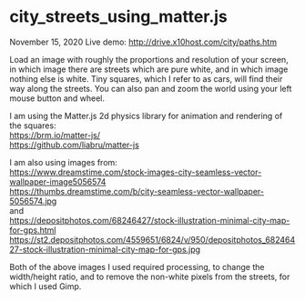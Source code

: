 # city_streets_using_matter.js

November 15, 2020
Live demo: http://drive.x10host.com/city/paths.htm  
  
Load an image with roughly the proportions and resolution of your screen, in which image there are streets which are pure white, and in which image nothing else is white. Tiny squares, which I refer to as cars, will find their way along the streets. You can also pan and zoom the world using your left mouse button and wheel.  
  
I am using the Matter.js  2d physics library for animation and rendering of the squares:  
https://brm.io/matter-js/  
https://github.com/liabru/matter-js  
  
I am also using images from:  
https://www.dreamstime.com/stock-images-city-seamless-vector-wallpaper-image5056574  
https://thumbs.dreamstime.com/b/city-seamless-vector-wallpaper-5056574.jpg  
and  
https://depositphotos.com/68246427/stock-illustration-minimal-city-map-for-gps.html  
https://st2.depositphotos.com/4559651/6824/v/950/depositphotos_68246427-stock-illustration-minimal-city-map-for-gps.jpg  
  
Both of the above images I used required processing, to change the width/height ratio, and to remove the non-white pixels from the streets, for which I used Gimp.  
  

